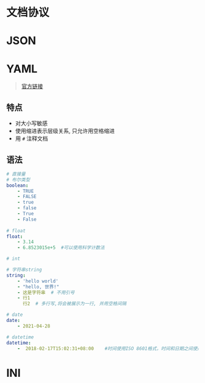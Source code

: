 # 文档协议



# JSON



# YAML

> [官方链接](https://yaml.org/)

## 特点

- 对大小写敏感
- 使用缩进表示层级关系, 只允许用空格缩进
- 用 `#` 注释文档



## 语法



```yaml
# 直接量
# 布尔类型
boolean:
	- TRUE
	- FALSE
	- true
	- false
	- True
	- False
	
# float
float:
	- 3.14
	- 6.8523015e+5  #可以使用科学计数法

# int

# 字符串string
string:
	- 'hello world'
	- "hello, 世界!"
	- 这是字符串  # 不用引号
	- 行1
	  行2  # 多行写,将会被展示为一行, 并用空格间隔

# date
date:
	- 2021-04-28

# datetime
datetime:
	-  2018-02-17T15:02:31+08:00    #时间使用ISO 8601格式，时间和日期之间使用T连接，最后使用+代表时区
```





# INI